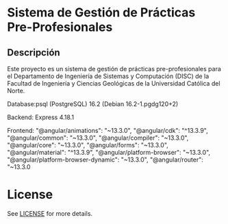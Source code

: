 # Sistema de Gestión de Prácticas Pre-Profesionales

## Descripción

Este proyecto es un sistema de gestión de prácticas pre-profesionales para el Departamento de Ingeniería de Sistemas y
Computación (DISC) de la Facultad de Ingeniería y Ciencias Geológicas de la Universidad Católica del Norte.

Database:psql (PostgreSQL) 16.2 (Debian 16.2-1.pgdg120+2)

Backend: Express 4.18.1

Frontend:        "@angular/animations": "~13.3.0",
    	 	 "@angular/cdk": "^13.3.9",
   		 "@angular/common": "~13.3.0",
   		 "@angular/compiler": "~13.3.0",
   		 "@angular/core": "~13.3.0",
    		 "@angular/forms": "~13.3.0",
   		 "@angular/material": "^13.3.9",
	         "@angular/platform-browser": "~13.3.0",
    		 "@angular/platform-browser-dynamic": "~13.3.0",
   		 "@angular/router": "~13.3.0
 

# License

See [LICENSE](LICENSE.txt) for more details.
